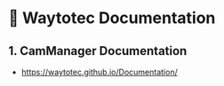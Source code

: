 # 📖 Waytotec Documentation
## 1. CamManager Documentation
* https://waytotec.github.io/Documentation/
